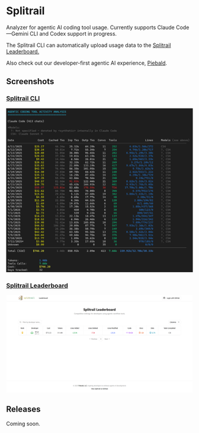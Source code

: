 # Splitrail

Analyzer for agentic AI coding tool usage.  Currently supports Claude Code&mdash;Gemini CLI and Codex support in progress.

The Splitrail CLI can automatically upload usage data to the [Splitrail Leaderboard.](https://splitrail.dev/leaderboard)

Also check out our developer-first agentic AI experience, [Piebald](https://piebald.ai/).

## Screenshots

### [Splitrail CLI](https://splitrail.dev)
<img width="750" alt="Screenshot of the Splitrail CLI" src="./screenshots/cli.png" />

### [Splitrail Leaderboard](https://splitrail.dev/leaderboard)
<img width="750" alt="Screenshot of the Splitrail Leaderboard" src="./screenshots/leaderboard.png" />

## Releases

Coming soon.
